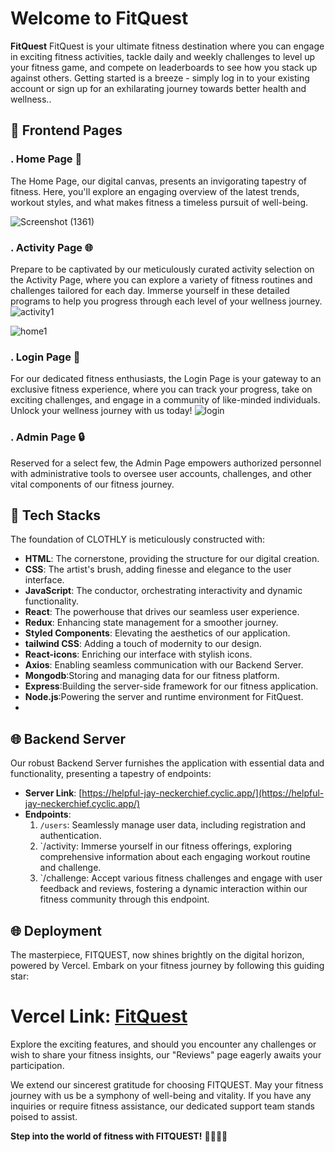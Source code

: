 # Welcome to FitQuest

**FitQuest** FitQuest is your ultimate fitness destination where you can engage in exciting fitness activities, tackle daily and weekly challenges to level up your fitness game, and compete on leaderboards to see how you stack up against others. Getting started is a breeze - simply log in to your existing account or sign up for an exhilarating journey towards better health and wellness..

## 🌟 Frontend Pages

### . Home Page 🏡
The Home Page, our digital canvas, presents an invigorating tapestry of fitness. Here, you'll explore an engaging overview of the latest trends, workout styles, and what makes fitness a timeless pursuit of well-being.


![Screenshot (1361)](https://github.com/audacity07/posh-division-4370/assets/130354961/37cae2d2-ba2d-49ac-b3fc-1dac772c29d4)


### . Activity Page 🌐
Prepare to be captivated by our meticulously curated activity selection on the Activity Page, where you can explore a variety of fitness routines and challenges tailored for each day. Immerse yourself in these detailed programs to help you progress through each level of your wellness journey.
![activity1](https://github.com/audacity07/posh-division-4370/assets/130354961/dd622012-0013-4140-83c2-42180fcd3aa6)

![home1](https://github.com/audacity07/posh-division-4370/assets/130354961/fa9efc19-566c-4fde-91dc-44f7e7fcd3cd)

### . Login Page 🔐
For our dedicated fitness enthusiasts, the Login Page is your gateway to an exclusive fitness experience, where you can track your progress, take on exciting challenges, and engage in a community of like-minded individuals. Unlock your wellness journey with us today!
![login](https://github.com/audacity07/posh-division-4370/assets/130354961/27cbbb9b-416b-447d-90f2-a71c92bb36ca)


### . Admin Page 🔒
Reserved for a select few, the Admin Page empowers authorized personnel with administrative tools to oversee user accounts, challenges, and other vital components of our fitness journey.



## 🚀 Tech Stacks

The foundation of CLOTHLY is meticulously constructed with:

- **HTML**: The cornerstone, providing the structure for our digital creation.
- **CSS**: The artist's brush, adding finesse and elegance to the user interface.
- **JavaScript**: The conductor, orchestrating interactivity and dynamic functionality.
- **React**: The powerhouse that drives our seamless user experience.
- **Redux**: Enhancing state management for a smoother journey.
- **Styled Components**: Elevating the aesthetics of our application.
- **tailwind CSS**: Adding a touch of modernity to our design.
- **React-icons**: Enriching our interface with stylish icons.
- **Axios**: Enabling seamless communication with our Backend Server.
- **Mongodb**:Storing and managing data for our fitness platform.
- **Express**:Building the server-side framework for our fitness application.
- **Node.js**:Powering the server and runtime environment for FitQuest.
- 

## 🌐 Backend Server

Our robust Backend Server furnishes the application with essential data and functionality, presenting a tapestry of endpoints:

- **Server Link**: [https://helpful-jay-neckerchief.cyclic.app/](https://helpful-jay-neckerchief.cyclic.app/)
- **Endpoints**:
  1. `/users`: Seamlessly manage user data, including registration and authentication.
  2. `/activity: Immerse yourself in our fitness offerings, exploring comprehensive information about each engaging workout routine and challenge.
  3. `/challenge: Accept various fitness challenges and engage with user feedback and reviews, fostering a dynamic interaction within our fitness community through this endpoint.
## 🌐 Deployment

The masterpiece, FITQUEST, now shines brightly on the digital horizon, powered by Vercel. Embark on your fitness journey by following this guiding star:
<h1><strong>Vercel Link:</strong> <a href="https://posh-division-4370.vercel.app/">FitQuest</a></h1>

Explore the exciting features, and should you encounter any challenges or wish to share your fitness insights, our "Reviews" page eagerly awaits your participation.

We extend our sincerest gratitude for choosing FITQUEST. May your fitness journey with us be a symphony of well-being and vitality. If you have any inquiries or require fitness assistance, our dedicated support team stands poised to assist.

**Step into the world of fitness with FITQUEST!** 🏃‍♂🚴‍♂️
